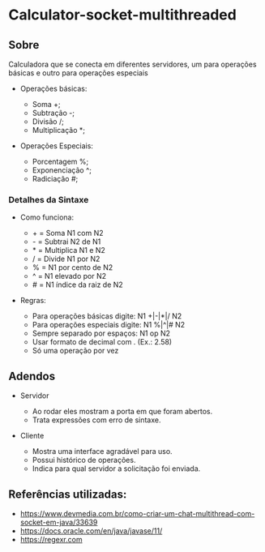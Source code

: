 # Calculator-socket-multithreaded

  ## Sobre

  Calculadora que se conecta em diferentes servidores, um para operações básicas e outro para operações especiais
  * Operações básicas:
    * Soma +;
    * Subtração -;
    * Divisão /;
    * Multiplicação *;
    
  * Operações Especiais:
    * Porcentagem %;
    * Exponenciação ^;
    * Radiciação #;
    
  ### Detalhes da Sintaxe
  
  * Como funciona:
    * \+ = Soma N1 com N2
    * \- = Subtrai N2 de N1
    * \* = Multiplica N1 e N2
    * \/ = Divide N1 por N2
    * \% = N1 por cento de N2
    * \^ = N1 elevado por N2
    * \# = N1 índice da raiz de N2
    
  * Regras:
    * Para operações básicas digite: N1 +|-|*|/ N2
    * Para operações especiais digite: N1 %|^|# N2
    * Sempre separado por espaços: N1 op N2
    * Usar formato de decimal com . (Ex.: 2.58)
    * Só uma operação por vez

  ## Adendos

  * Servidor
    * Ao rodar eles mostram a porta em que foram abertos.
    * Trata expressões com erro de sintaxe.

  * Cliente
    * Mostra uma interface agradável para uso.
    * Possui histórico de operações.
    * Indica para qual servidor a solicitação foi enviada.

  ## Referências utilizadas:

  * https://www.devmedia.com.br/como-criar-um-chat-multithread-com-socket-em-java/33639
  * https://docs.oracle.com/en/java/javase/11/
  * https://regexr.com
